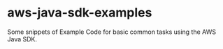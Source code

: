 # aws-java-sdk-examples
Some snippets of Example Code for basic common tasks using the AWS Java SDK.
